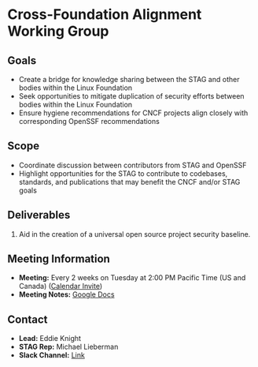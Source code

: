 # Cross-Foundation Alignment Working Group

## Goals

- Create a bridge for knowledge sharing between the STAG and other bodies within the Linux Foundation
- Seek opportunities to mitigate duplication of security efforts between bodies within the Linux Foundation
- Ensure hygiene recommendations for CNCF projects align closely with corresponding OpenSSF recommendations

## Scope

- Coordinate discussion between contributors from STAG and OpenSSF
- Highlight opportunities for the STAG to contribute to codebases, standards, and publications that may benefit the CNCF and/or STAG goals

## Deliverables

1. Aid in the creation of a universal open source project security baseline.

## Meeting Information

- **Meeting:** Every 2 weeks on Tuesday at 2:00 PM Pacific Time (US and Canada) ([Calendar Invite](https://zoom.us/meeting/tJUtduGoqz4qGddkUvgs3jVjzUEY6Y8MEcT6/ics?icsToken=98tyKuCprjoiGtGQsBqERowcAoj4WfTwmCVfjadZlyrzBDMAaDX8LNdnC-RGSPX1))
- **Meeting Notes:** [Google Docs](https://docs.google.com/document/d/1sa_dBQifM8Fbp1tmNEkdoZKYXMw4pCPv_TcGBy6M4O0/)

## Contact

- **Lead:** Eddie Knight
- **STAG Rep:** Michael Lieberman
- **Slack Channel:** [Link](https://app.slack.com/client/T08PSQ7BQ/C07EX4ZU15Y)
